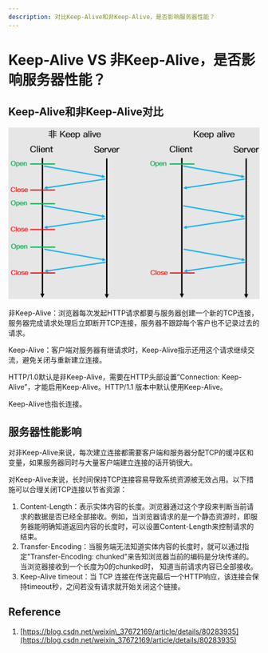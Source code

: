 ```yaml
---
description: 对比Keep-Alive和非Keep-Alive，是否影响服务器性能？
---
```


# Keep-Alive VS 非Keep-Alive，是否影响服务器性能？

## Keep-Alive和非Keep-Alive对比

![](../../.gitbook/assets/image%20%2817%29.png)

非Keep-Alive：浏览器每次发起HTTP请求都要与服务器创建一个新的TCP连接，服务器完成请求处理后立即断开TCP连接，服务器不跟踪每个客户也不记录过去的请求。

Keep-Alive：客户端对服务器有继请求时，Keep-Alive指示还用这个请求继续交流，避免关闭与重新建立连接。

HTTP/1.0默认是非Keep-Alive，需要在HTTP头部设置”Connection: Keep-Alive”，才能启用Keep-Alive。HTTP/1.1 版本中默认使用Keep-Alive。

Keep-Alive也指长连接。

## 服务器性能影响

对非Keep-Alive来说，每次建立连接都需要客户端和服务器分配TCP的缓冲区和变量，如果服务器同时与大量客户端建立连接的话开销很大。

对Keep-Alive来说，长时间保持TCP连接容易导致系统资源被无效占用。以下措施可以合理关闭TCP连接以节省资源：

1. Content-Length：表示实体内容的长度。浏览器通过这个字段来判断当前请求的数据是否已经全部接收。例如，当浏览器请求的是一个静态资源时，即服务器能明确知道返回内容的长度时，可以设置Content-Length来控制请求的结束。
2. Transfer-Encoding：当服务端无法知道实体内容的长度时，就可以通过指定"Transfer-Encoding: chunked"来告知浏览器当前的编码是分块传递的。当浏览器接收到一个长度为0的chunked时， 知道当前请求内容已全部接收。
3. Keep-Alive timeout：当 TCP 连接在传送完最后一个HTTP响应，该连接会保持timeout秒，之间若没有请求就开始关闭这个链接。

## Reference

1. [https://blog.csdn.net/weixin\_37672169/article/details/80283935](https://blog.csdn.net/weixin_37672169/article/details/80283935)



